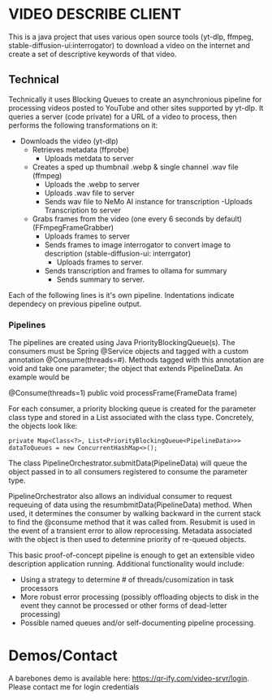 # VIDEO DESCRIBE CLIENT

This is a java project that uses various open source tools (yt-dlp, ffmpeg, stable-diffusion-ui:interrogator) to download a video on the internet and create a set of descriptive keywords of that video. 


## Technical

Technically it uses Blocking Queues to create an asynchronious pipeline for processing videos posted to YouTube and other sites 
supported by yt-dlp. It queries a server (code private) for a URL of a video to process, then performs the following transformations on it:

- Downloads the video (yt-dlp)
    -  Retrieves metadata (ffprobe)
        - Uploads metdata to server
    - Creates a sped up thumbnail .webp & single channel .wav file (ffmpeg) 
        - Uploads the .webp to server
        - Uploads .wav file to server
        - Sends wav file to NeMo AI instance for transcription
            -Uploads Transcription to server
    - Grabs frames from the video (one every 6 seconds by default) (FFmpegFrameGrabber)
        - Uploads frames to server
        - Sends frames to image interrogator to convert image to description (stable-diffusion-ui: interrgator)
            - Uploads frames to server.
        - Sends transcription and frames to ollama for summary
            - Sends summary to server.


Each of the following lines is it's own pipeline. Indentations indicate dependecy on previous pipeline output.


### Pipelines

The pipelines are created using Java PriorityBlockingQueue(s). The consumers must be Spring @Service objects and tagged with a custom annotation @Consume(threads=#). Methods tagged with this annotation are void and take one parameter; the object that extends PipelineData. An example would be

@Consume(threads=1)
public void processFrame(FrameData frame)

For each consumer, a priority blocking queue is created for the parameter class type and stored in a List associated with the class type. Concretely, the objects look like:
    
    private Map<Class<?>, List<PriorityBlockingQueue<PipelineData>>> dataToQueues = new ConcurrentHashMap<>();

The class PipelineOrchestrator.submitData(PipelineData) will queue the object passed in to all consumers registered to consume the parameter type.

PipelineOrchestrator also allows an individual consumer to request requeuing of data using the resumbmitData(PipelineData) method. When used, it determines the consumer by walking backward in the current stack to find the @consume method that it was called from. Resubmit is used in the event of a transient error to allow reprocessing. Metadata associated with the object is then used to determine priority of re-queued objects.

This basic proof-of-concept pipeline is enough to get an extensible video description application running. Additional functionality would include:
- Using a strategy to determine # of threads/cusomization in task processors 
- More robust error processing (possibly offloading objects to disk in the event they cannot be processed or other forms of dead-letter processing)
- Possible named queues and/or self-documenting pipeline processing.

# Demos/Contact


A barebones demo is available here: https://qr-ify.com/video-srvr/login. Please contact me for login credentials